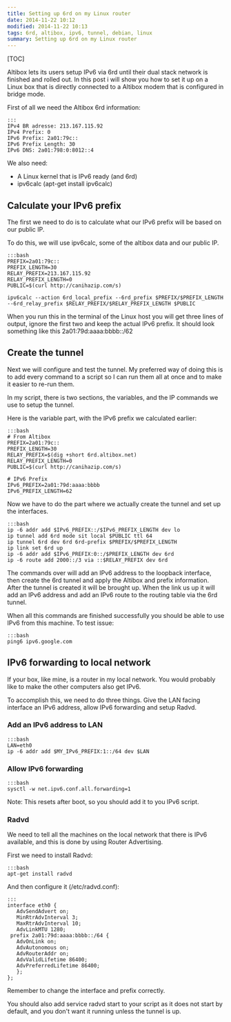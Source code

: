 ```yaml
---
title: Setting up 6rd on my Linux router
date: 2014-11-22 10:12
modified: 2014-11-22 10:13
tags: 6rd, altibox, ipv6, tunnel, debian, linux
summary: Setting up 6rd on my Linux router
---
```


[TOC]

Altibox lets its users setup IPv6 via 6rd until their dual stack network is finished and rolled out. In this post i will show you how to set it up on a Linux box that is directly connected to a Altibox modem that is configured in bridge mode.

First of all we need the Altibox 6rd information:

    :::
    IPv4 BR adresse: 213.167.115.92
    IPv4 Prefix: 0
    IPv6 Prefix: 2a01:79c::
    IPv6 Prefix Length: 30
    IPv6 DNS: 2a01:798:0:8012::4

We also need:

* A Linux kernel that is IPv6 ready (and 6rd)
* ipv6calc (apt-get install ipv6calc)


## Calculate your IPv6 prefix

The first we need to do is to calculate what our IPv6 prefix will be based on our public IP.

To do this, we will use ipv6calc, some of the altibox data and our public IP.

    :::bash
    PREFIX=2a01:79c::
    PREFIX_LENGTH=30
    RELAY_PREFIX=213.167.115.92
    RELAY_PREFIX_LENGTH=0
    PUBLIC=$(curl http://canihazip.com/s)

    ipv6calc --action 6rd_local_prefix --6rd_prefix $PREFIX/$PREFIX_LENGTH --6rd_relay_prefix $RELAY_PREFIX/$RELAY_PREFIX_LENGTH $PUBLIC

When you run this in the terminal of the Linux host you will get three lines of output, ignore the first two and keep the actual IPv6 prefix.
It should look something like this 2a01:79d:aaaa:bbbb::/62

## Create the tunnel

Next we will configure and test the tunnel. My preferred way of doing this is to add every command to a script so I can run them all at once and to make it easier to re-run them.

In my script, there is two sections, the variables, and the IP commands we use to setup the tunnel.

Here is the variable part, with the IPv6 prefix we calculated earlier:

    :::bash
    # From Altibox
    PREFIX=2a01:79c::
    PREFIX_LENGTH=30
    RELAY_PREFIX=$(dig +short 6rd.altibox.net)
    RELAY_PREFIX_LENGTH=0
    PUBLIC=$(curl http://canihazip.com/s)

    # IPv6 Prefix
    IPv6_PREFIX=2a01:79d:aaaa:bbbb
    IPv6_PREFIX_LENGTH=62


Now we have to do the part where we actually create the tunnel and set up the interfaces.

    :::bash
    ip -6 addr add $IPv6_PREFIX::/$IPv6_PREFIX_LENGTH dev lo
    ip tunnel add 6rd mode sit local $PUBLIC ttl 64
    ip tunnel 6rd dev 6rd 6rd-prefix $PREFIX/$PREFIX_LENGTH
    ip link set 6rd up
    ip -6 addr add $IPv6_PREFIX:0::/$PREFIX_LENGTH dev 6rd
    ip -6 route add 2000::/3 via ::$RELAY_PREFIX dev 6rd

The commands over will add an IPv6 address to the loopback interface, then create the 6rd tunnel and apply the Altibox and prefix information. After the tunnel is created it will be brought up. When the link us up it will add an IPv6 address and add an IPv6 route to the routing table via the 6rd tunnel.

When all this commands are finished successfully you should be able to use IPv6 from this machine. To test issue:

    :::bash
    ping6 ipv6.google.com


## IPv6 forwarding to local network

If your box, like mine, is a router in my local network. You would probably like to make the other computers also get IPv6.

To accomplish this, we need to do three things. Give the LAN facing interface an IPv6 address, allow IPv6 forwarding and setup Radvd.

### Add an IPv6 address to LAN

    :::bash
    LAN=eth0
    ip -6 addr add $MY_IPv6_PREFIX:1::/64 dev $LAN

### Allow IPv6 forwarding

    :::bash
    sysctl -w net.ipv6.conf.all.forwarding=1

Note: This resets after boot, so you should add it to you IPv6 script.

### Radvd
We need to tell all the machines on the local network that there is IPv6 available, and this is done by using Router Advertising.

First we need to install Radvd:

    :::bash
    apt-get install radvd

And then configure it (/etc/radvd.conf):

    :::
    interface eth0 {
       AdvSendAdvert on;
       MinRtrAdvInterval 3;
       MaxRtrAdvInterval 10;
       AdvLinkMTU 1280;
     prefix 2a01:79d:aaaa:bbbb::/64 {
       AdvOnLink on;
       AdvAutonomous on;
       AdvRouterAddr on;
       AdvValidLifetime 86400;
       AdvPreferredLifetime 86400;
       };
    };

Remember to change the interface and prefix correctly.

You should also add service radvd start to your script as it does not start by default, and you don't want it running unless the tunnel is up.
